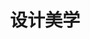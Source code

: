 ---
pageName: examination
title: 设计美学
period: ——
courseID: "04026"
description: 补充考试重点内容。
sections:
  - title: 非选择题
    topics: 
      - title: 名词解释题
        quetions: 
          - title: 传统器物。
            type: textarea
            answer: 传统器物通常都是通过手工形式、借助手工工具制作完成，由于受限人力、畜力以及自然力，器物之设计与加工无不因循万物材质的本来特性及其自然规律，这种人与自然同构的造物思想和方法，使先人们在审视营造建筑、制造器物等生产实践时，往往会考虑与自然环境的效应关系。
          - title: 人性化设计。
            type: textarea
            answer: 人性化设计就是把人作为设计的出发点来进行产品设计，以满足人的生理和心理的需求，让人能在使用产品的同时享受到更多的关怀。主要体现在对消费者的生理层次和心理层次的关怀上。
          - title: 装置艺术。
            type: textarea
            answer: 是另一种重要的后现代艺术形式。装置有安装、装置的意思，即把不同的元素组装成一个作品，它早期集合艺术中对不同创作元素形式的组合探讨，上升到观念形式上的表现，从而引发观众思考。一是作为一种开放的艺术形式，打破传统艺术门类的界限；另一特征是强调观众的参与性和互动性。
          - title: 中山装。
            type: textarea
            answer: 中山装是男装变革中的典型代表，由于是孙中山亲自设计，又亲自带头在各种场合穿着的新款服装，被世人誉为“中山国服”。
          - title: 主流文化。
            type: textarea
            answer: 主流文化是一种建立在国家权力基础上、代表国家正统意识形态的文化。
          - title: 大众文化。
            type: textarea
            answer: 大众文化是指在大众中流行的通俗文化，它反映的是一个社会某一时期（或时代）大众的共同心态和审美趣味，它最典型的特征是通俗性、流行性和大众趣味性。
          - title: 通俗文化。
            type: textarea
            answer: 通俗文化是一种源远流长的民间文化，是民众在长期生活的过程中，完全自发地、不以功力为目的的文化，它往往植根于现实生活中，是人们在长期的口耳相传过程中逐渐形成和完善的，其题材、内容和表现手法通常是对官方文化和精英文化的补充，有着相当大的稳定性。
      - title: 简答题：本大题共 4 小题，每小题 5 分，共 20 分。
        quetions: 
          - title: 大众文化特征。
            type: textarea
            answer: （1）后现代性。<br />（2）高度的商业化。<br />（3）品位的世俗化。<br />（4）标准化。<br />（5）流行性。
          - title: 精英文化与大众文化的冲突。
            type: textarea
            answer: 第一，价值取向上的冲突，精英文化往往是社会生活恒常价值的传承者，宣扬一种人生意义的终极价值；而大众文化则是商业化和市场化的文化产品，不追求普遍和永恒，不诠释人生的意义和价值，不思考生活中的重大问题。<br />第二，审美趣味的对抗，一般说来，精英文化是优秀传统和标准的传承者，它关注的是审美的永恒价值。而大众文化旨在创造短暂的流行时尚，实现其商业价值最大化的追求。<br />总之精英文化最求的是持久永恒的价值，而大众文化则追求短暂的商业效应。
          - title: 形式追随激情。
            type: textarea
            answer: 好的设计是建立在消费者的复杂情感基础上，而不仅仅是使用功能的完美体现，但它并不排斥对功能的追求，相反它追求多元的功能观——激情也在其中。
      - title: 案例分析题
        quetions: 
          - title: 北京奥运会祥云设计系列。
            type: textarea
            answer: 北京奥运会祥云系列包括奥运火炬、圣火盆、火种灯以及火炬架，和其它延伸产品。火炬创意灵感来自“渊源共生，和谐共融”的“祥云”的图案，中国历史悠久祥云文化是具有代表性的中国文化符号；火炬造型的设计灵感来自中国传统的纸卷轴，纸是中国的四大发明；火炬运用了汉代的漆红色，红银对比的色彩产生视觉醒目的效果，利于各种形式的媒体传播；整个火炬高雅华丽、内涵厚重。圣火盆采用“天圆地方”的理念，以中国青铜器代表——鼎，以及祥云图案为设计元素，与火炬、火种灯形成一系列，协调一致。火种灯的创意源于古典、华美的中国宫灯，方圆嵌套象征天圆地方，银色金属光泽和晶莹剔透的玻璃形成对比，传达出奥林匹克圣火所象征的神圣和纯洁。
      - title: 论述题
        quetions: 
          - title: 现代设计与传统工艺美术设计的异同。
            type: textarea
            answer: （1）设计表现形态的异同。在一些情况下，它只是生产过程的内部因素，没有从生产中脱离出来，（2 分）产品的原型保留在生产者的头脑中，生产者也就是设计者。（1 分）<br />在另一些情况下，设计是独立的活动，生产者根据设计师预先设计的图纸进行加工。工业社会以前设计的形态主要是第一种形态，之后主要是第二种。<br />（2）现代设计的复杂性与易变性。现代设计是艺术、技术和科学的交融结合，集成性和跨学科性是它的本质特征。现代设计活动的复杂性和综合性，决定了设计学科的复杂性和综合性。涉及哲学、美学、艺术学、社会学、文化学、经济学、心理学、人体工程学等多个学科知识。现代设计在其发展过程中不断地发生变化，各种各样的设计运动层出不穷，产生出形形色色的新风格、新流派。<br />（3）传统工艺美术设计的稳定性与地域性。传统工艺美术具有明显的地域性特征。不同的民族有不同的生活方式，即使同一个民族，生活的疆域不同也会有着明显的地域性差别，因为传统的造物活动必然会受到当地的材料、居住环境、气候等自然因素影响。<br />（4）对人类环境影响的异同。工业革命以来创造的物质财富超过了工业革命之前所有时代创造的物质财富的总和。它在给人类带来空前的物质繁荣和技术发展的同时，也给人类自身及其生存的自然环境造成巨大的破坏。
          - title: 与世界接轨的中国现代设计。
            type: textarea
            answer: （1）工业行会的成立及大型展览会的成功举办。<br />（2）现代设计教育的发展。<br />（3）设计理念的进步。
          - title: 中国传统文化思想对设计美学的影响。
            type: textarea
            answer: （1）追求和谐的人文精神。<br />（2）含蓄美。
          - title: 中国结传承基础上的创新方法。
            type: textarea
            answer: （1）取其形。<br />（2）延其意。<br />（3）传其神。
---